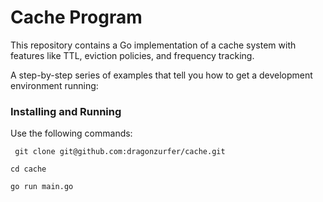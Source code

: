 # Cache Program

This repository contains a Go implementation of a cache system with features like TTL, eviction policies, and frequency tracking.

A step-by-step series of examples that tell you how to get a development environment running:

### Installing and Running

   Use the following commands:
   ```
    git clone git@github.com:dragonzurfer/cache.git
   ```
   ```
   cd cache
   ```
   ```
   go run main.go
   ```
   
